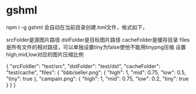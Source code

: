 # gshml

npm i -g gshml
会自动在当前目录创建.hml文件，格式如下，

srcFolder是源图片路径
dstFolder是目标图片路径
cacheFolder是缓存目录
files是所有文件的相对路径，可以单独设置tiny为false使他不能用tinypng压缩
设置high,mid,low对应的图片压缩比例

{
  "srcFoldler": "test/src",
  "dstFolder": "test/dst",
  "cacheFolder": "test/cache",
  "files": {
    "bbb/seller.png": {
      "high": 1,
      "mid": 0.75,
      "low": 0.5,
      "tiny": true
    },
    "campain.png": {
      "high": 1,
      "mid": 0.75,
      "low": 0.2,
      "tiny": true
    }
  }
}
